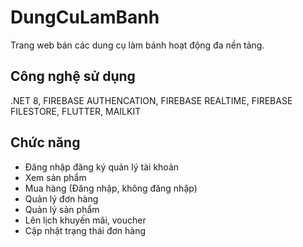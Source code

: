 # DungCuLamBanh
Trang web bán các dung cụ làm bánh hoạt động đa nền tảng.
## Công nghệ sử dụng
.NET 8, FIREBASE AUTHENCATION, FIREBASE REALTIME, FIREBASE FILESTORE, FLUTTER, MAILKIT
## Chức năng
* Đăng nhập đăng ký quản lý tài khoản
* Xem sản phẩm
* Mua hàng (Đăng nhập, không đăng nhập)
* Quản lý đơn hàng
* Quản lý sản phẩm
* Lên lịch khuyến mãi, voucher
* Cập nhật trạng thái đơn hàng

